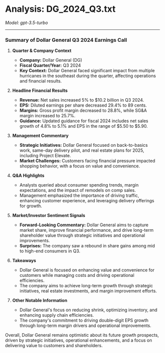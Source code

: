 # Analysis: DG_2024_Q3.txt

*Model: gpt-3.5-turbo*

---

### Summary of Dollar General Q3 2024 Earnings Call

1. **Quarter & Company Context**
   - **Company:** Dollar General (DG)
   - **Fiscal Quarter/Year:** Q3 2024
   - **Key Context:** Dollar General faced significant impact from multiple hurricanes in the southeast during the quarter, affecting operations and financial results.

2. **Headline Financial Results**
   - **Revenue:** Net sales increased 5% to $10.2 billion in Q3 2024.
   - **EPS:** Diluted earnings per share decreased 29.4% to 89 cents.
   - **Margins:** Gross profit margin decreased to 28.8%, while SG&A margin increased to 25.7%.
   - **Guidance:** Updated guidance for fiscal 2024 includes net sales growth of 4.8% to 5.1% and EPS in the range of $5.50 to $5.90.

3. **Management Commentary**
   - **Strategic Initiatives:** Dollar General focused on back-to-basics work, same-day delivery pilot, and real estate plans for 2025, including Project Elevate.
   - **Market Challenges:** Customers facing financial pressure impacted shopping behavior, with a focus on value and convenience.

4. **Q&A Highlights**
   - Analysts queried about consumer spending trends, margin expectations, and the impact of remodels on comp sales.
   - Management emphasized the importance of driving traffic, enhancing customer experience, and leveraging delivery offerings for growth.

5. **Market/Investor Sentiment Signals**
   - **Forward-Looking Commentary:** Dollar General aims to capture market share, improve financial performance, and drive long-term shareholder value through strategic initiatives and operational improvements.
   - **Surprises:** The company saw a rebound in share gains among mid to high-end consumers in Q3.

6. **Takeaways**
   - Dollar General is focused on enhancing value and convenience for customers while managing costs and driving operational efficiencies.
   - The company aims to achieve long-term growth through strategic initiatives, real estate investments, and margin improvement efforts.

7. **Other Notable Information**
   - Dollar General's focus on reducing shrink, optimizing inventory, and enhancing supply chain efficiencies.
   - The company's commitment to driving double-digit EPS growth through long-term margin drivers and operational improvements.

Overall, Dollar General remains optimistic about its future growth prospects, driven by strategic initiatives, operational enhancements, and a focus on delivering value to customers and shareholders.